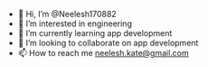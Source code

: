 - 👋 Hi, I’m @Neelesh170882
- 👀 I’m interested in engineering
- 🌱 I’m currently learning app development
- 💞️ I’m looking to collaborate on app development
- 📫 How to reach me neelesh.kate@gmail.com

<!---
Neelesh170882/Neelesh170882 is a ✨ special ✨ repository because its `README.md` (this file) appears on your GitHub profile.
You can click the Preview link to take a look at your changes.
--->
